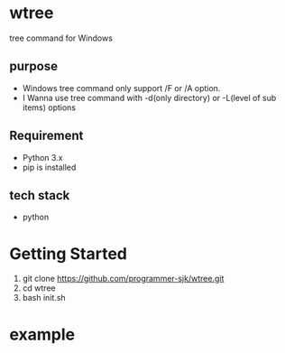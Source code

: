 # wtree
tree command for Windows

## purpose
* Windows tree command only support /F or /A option.
* I Wanna use tree command with -d(only directory) or -L(level of sub items) options 

## Requirement
* Python 3.x
* pip is installed

## tech stack
* python

# Getting Started
1. git clone https://github.com/programmer-sjk/wtree.git
2. cd wtree
3. bash init.sh

# example
